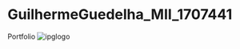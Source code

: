# GuilhermeGuedelha_MII_1707441
Portfolio
![ipglogo](https://user-images.githubusercontent.com/114443592/207759730-6362468d-69c9-4d24-b766-59436766648d.png)
